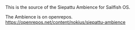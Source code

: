 This is the source of the Siepattu Ambience for Sailfish OS.

The Ambience is on openrepos. https://openrepos.net/content/nokius/siepattu-ambience

